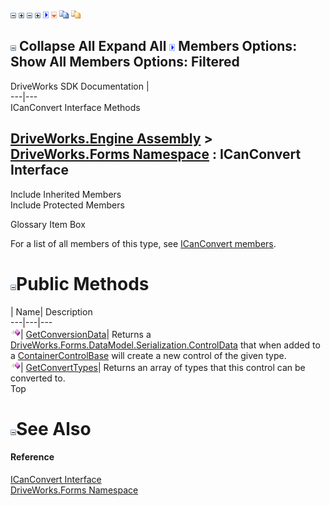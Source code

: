 ![](dotnetimages/collapse.gif) ![](dotnetimages/expand.gif) ![](dotnetimages/collapse.gif) ![](dotnetimages/expand.gif) ![](dotnetimages/drpdown.gif) ![](dotnetimages/drpdown_orange.gif) ![](dotnetimages/copycode.gif) ![](dotnetimages/copycodeHighlight.gif)

![](dotnetimages/collapse.gif) Collapse All Expand All ![](dotnetimages/drpdown.gif) Members Options: Show All  Members Options: Filtered   
---  
DriveWorks SDK Documentation  |   
---|---  
ICanConvert Interface Methods   
  
[DriveWorks.Engine Assembly](topic2156.md) > [DriveWorks.Forms Namespace](topic7266.md) : ICanConvert Interface  
---  
  
Include Inherited Members    
Include Protected Members    


Glossary Item Box

For a list of all members of this type, see [ICanConvert members](topic7269.md).

# ![](dotnetimages/collapse.gif)Public Methods

| Name| Description  
---|---|---  
![ Method](dotnetimages/Method.gif)| [GetConversionData](topic7273.md)| Returns a [DriveWorks.Forms.DataModel.Serialization.ControlData](topic9593.md) that when added to a [ContainerControlBase](topic7684.md) will create a new control of the given type.   
![ Method](dotnetimages/Method.gif)| [GetConvertTypes](topic7274.md)| Returns an array of types that this control can be converted to.   
Top

# ![](dotnetimages/collapse.gif)See Also

#### Reference

[ICanConvert Interface](topic7268.md)   
[DriveWorks.Forms Namespace](topic7266.md)



